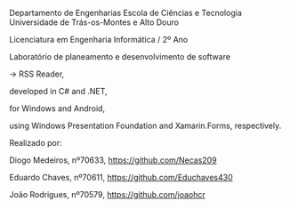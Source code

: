 Departamento de Engenharias Escola de Ciências e Tecnologia Universidade de Trás-os-Montes e Alto Douro

Licenciatura em Engenharia Informática / 2º Ano

Laboratório de planeamento e desenvolvimento de software

-> RSS Reader,

developed in C# and .NET,

for Windows and Android,

using Windows Presentation Foundation and Xamarin.Forms, respectively.

Realizado por:

Diogo Medeiros, nº70633, https://github.com/Necas209

Eduardo Chaves, nº70611, https://github.com/Educhaves430

João Rodrigues, nº70579, https://github.com/joaohcr
